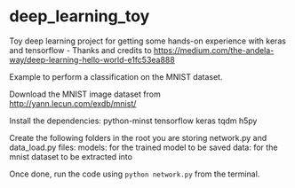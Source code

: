 # deep_learning_toy
Toy deep learning project for getting some hands-on experience with keras and tensorflow - Thanks and credits to https://medium.com/the-andela-way/deep-learning-hello-world-e1fc53ea888

Example to perform a classification on the MNIST dataset.

Download the MNIST image dataset from  http://yann.lecun.com/exdb/mnist/

Install the dependencies:
python-minst
tensorflow
keras
tqdm
h5py

Create the following folders in the root you are storing network.py and data_load.py files:
models: for the trained model to be saved
data: for the mnist dataset to be extracted into

Once done, run the code using ```python network.py``` from the terminal.


